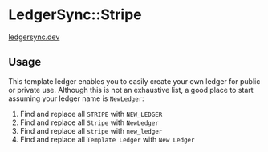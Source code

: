 # LedgerSync::Stripe

[ledgersync.dev](www.ledgersync.dev)

## Usage

This template ledger enables you to easily create your own ledger for public or private use. Although this is not an
exhaustive list, a good place to start assuming your ledger name is `NewLedger`:

1. Find and replace all `STRIPE` with `NEW_LEDGER`
2. Find and replace all `Stripe` with `NewLedger`
3. Find and replace all `stripe` with `new_ledger`
4. Find and replace all `Template Ledger` with `New Ledger`
